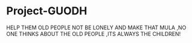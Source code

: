 # Project-GUODH
HELP THEM OLD PEOPLE NOT BE LONELY AND MAKE THAT MULA ,NO ONE THINKS ABOUT THE OLD PEOPLE ,ITS ALWAYS THE CHILDREN!
